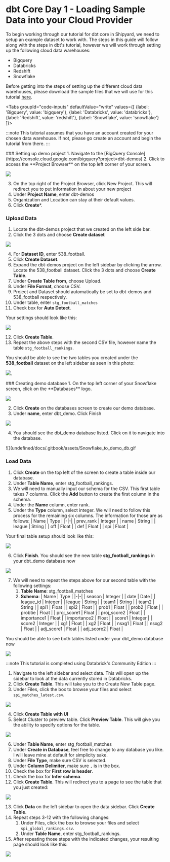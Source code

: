 # dbt Core Day 1 - Loading Sample Data into your Cloud Provider

To begin working through our tutorial for dbt core in Shipyard, we need to setup an example dataset to work with. The steps in this guide will follow along with the steps in dbt's tutorial, however we will work through setting up the following cloud data warehouses:
* Bigquery
* Databricks
* Redshift 
* Snowflake

Before getting into the steps of setting up the different cloud data warehouses, please download the sample files that we will use for this tutorial [here](https://drive.google.com/drive/folders/15gLVxj5-aMee0CRZ7H9Ht-S9CkZ1jB6y?usp=sharing).

<Tabs
groupId="code-inputs"
defaultValue="write"
values={[
{label: 'Bigquery', value: 'bigquery'},
{label: 'Databricks', value: 'databricks'},
{label: 'Redshift', value: 'redshift'},
{label: 'Snowflake', value: 'snowflake'}
]}>

:::note
This tutorial assumes that you have an account created for your chosen data warehouse. If not, please go create an account and begin the tutorial from there.
:::


<TabItem value="bigquery">
### Setting up demo project
1. Navigate to the [BigQuery Console](https://console.cloud.google.com/bigquery?project=dbt-demos)
2. Click to access the **Project Browser** on the top left corner of your screen.

![](undefined/docs/.gitbook/assets/shipyard_2022_05_16_15_34_51.png)

3. On the top right of the Project Browser, click New Project. This will redirect you to put information in about your new project
4. Under **Project Name**, enter dbt-demos
5. Organization and Location can stay at their default values.
6. Click **Create***.

### Upload Data
1. Locate the dbt-demos project that we created on the left side bar. 
2. Click the 3 dots and choose **Create dataset**

![](undefined/docs/.gitbook/assets/shipyard_2022_05_16_15_54_46.png)

4. For **Dataset ID**, enter 538_football.
5. Click **Create Dataset**.
6. Expand the dbt-demos project on the left sidebar by clicking the arrow. Locate the 538_football dataset. Click the 3 dots and choose **Create Table**.
7. Under **Create Table from**, choose Upload.
8. Under **File Format**, choose CSV.
9. Project and Dataset should automatically be set to dbt-demos and 538_football respectively. 
10. Under table, enter `stg_football_matches`
11. Check box for **Auto Detect**.

Your settings should look like this: 

![](undefined/docs/.gitbook/assets/shipyard_2022_05_16_16_27_33.png)

12. Click **Create Table**.
13. Repeat the above steps with the second CSV file, however name the table `stg_football_rankings`.

You should be able to see the two tables you created under the **538_football** dataset on the left sidebar as seen in this photo:

![](undefined/docs/.gitbook/assets/shipyard_2022_05_16_16_34_08.png).




<TabItem value="snowflake">
### Creating demo database
1. On the top left corner of your Snowflake screen, click on the **Databases** logo. 

![](undefined/docs/.gitbook/assets/shipyard_2022_05_17_10_12_43.png)

2. Click **Create** on the databases screen to create our demo database.
3. Under **name**, enter dbt_demo. Click Finish

![](undefined/docs/.gitbook/assets/shipyard_2022_05_17_10_15_36.png)

4. You should see the dbt_demo database listed. Click on it to navigate into the database.

![](undefined/docs/.gitbook/assets/Snowflake_to_demo_db.gif

### Load Data
1. Click **Create** on the top left of the screen to create a table inside our database.
2. Under **Table Name**, enter stg_football_rankings.
3. We will need to manually input our schema for the CSV. This first table takes 7 columns. Click the **Add** button to create the first column in the schema.
4. Under the **Name** column, enter rank.
5. Under the **Type** column, select integer. We will need to follow this process for the remaining six columns. The information for those are as follows: 
| Name | Type |
|-|-|
| prev_rank | Integer |
| name | String |
| league | String |
| off | Float |
| def | Float |
| spi | Float |

Your final table setup should look like this: 

![](docs/.gitbook/assets/shipyard_2022_05_17_11_45_30.png)

6. Click **Finish**. You should see the new table **stg_football_rankings** in your dbt_demo database now

![](docs/.gitbook/assets/shipyard_2022_05_17_11_46_51.png)

7. We will need to repeat the steps above for our second table with the following settings:
   1. **Table Name**: stg_football_matches
   2. **Schema**: 
| Name | Type |
|-|-|
| season | Integer |
| date | Date |
| league_id | Integer |
| league | String |
| team1 | String |
| team2 | String |
| spi1 | Float |
| spi2 | Float |
| prob1 | Float |
| prob2 | Float |
| probtie | Float |
| proj_score1 | Float |
| proj_score2 | Float |
| importance1 | Float |
| importance2 | Float |
| score1 | Integer |
| score2 | Integer |
| xg1 | Float |
| xg2 | Float |
| nsxg1 | Float |
| nsxg2 | Float |
| adj_score1 | Float |
| adj_score2 | Float |

You should be able to see both tables listed under your dbt_demo database now

![](docs/.gitbook/assets/shipyard_2022_05_17_14_15_18.png)



<TabItem value="databricks">

:::note
This tutorial is completed using Databrick's Community Edition
:::

1. Navigate to the left sidebar and select data. This will open up the sidebar to look at the data currently stored in Databricks.
2. Click **Create Table**. This will take you to the Create New Table page.
3. Under Files, click the box to browse your files and select `spi_matches_latest.csv`.

![](docs/.gitbook/assets/shipyard_2022_05_19_11_12_40.png)

4. Click **Create Table with UI**
5. Select Cluster to preview table. Click **Preview Table**. This will give you the ability to specify options for the table.

![](docs/.gitbook/assets/shipyard_2022_05_19_11_13_44.png)

6. Under **Table Name**, enter stg_football_matches
7. Under **Create in Database**, feel free to change to any database you like. I will leave mine at default for simplicity sake.
8. Under **File Type**, make sure CSV is selected.
9. Under **Column Delimiter**, make sure `,` is in the box.
10. Check the box for **First row is header**.
11. Check the box for **Infer schema**.
12. Click **Create Table**. This will redirect you to a page to see the table that you just created:

![](docs/.gitbook/assets/shipyard_2022_05_19_11_25_05.png)

13. Click **Data** on the left sidebar to open the data sidebar. Click **Create Table**.
14. Repeat steps 3-12 with the following changes:
    1.  Under Files, click the box to browse your files and select `spi_global_rankings.csv`.
    2.  Under **Table Name**, enter stg_football_rankings.
15. After repeating those steps with the indicated changes, your resulting page should look like this:

![](docs/.gitbook/assets/shipyard_2022_05_19_11_31_39.png)